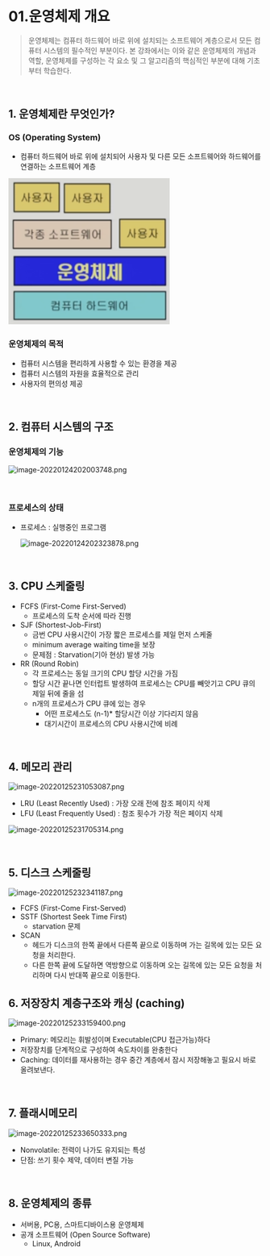 # 01.운영체제 개요

> 운영체제는 컴퓨터 하드웨어 바로 위에 설치되는 소프트웨어 계층으로서 모든 컴퓨터 시스템의 필수적인 부분이다. 본 강좌에서는 이와 같은 운영체제의 개념과 역할, 운영체제를 구성하는 각 요소 및 그 알고리즘의 핵심적인 부분에 대해 기초부터 학습한다.
> 

​            

## 1. 운영체제란 무엇인가?

### OS (Operating System)

- 컴퓨터 하드웨어 바로 위에 설치되어 사용자 및 다른 모든 소프트웨어와 하드웨어를 연결하는 소프트웨어 계층

<img src="01 운영체제 개요/image-20220124200016233.png" alt="image-20220124200016233" style="zoom:67%;" />



### **운영체제의 목적**

- 컴퓨터 시스템을 편리하게 사용할 수 있는 환경을 제공
- 컴퓨터 시스템의 자원을 효율적으로 관리
- 사용자의 편의성 제공

​             

## 2. 컴퓨터 시스템의 구조

### 운영체제의 기능

![image-20220124202003748.png](01%20%E1%84%8B%E1%85%AE%E1%86%AB%E1%84%8B%E1%85%A7%E1%86%BC%E1%84%8E%E1%85%A6%E1%84%8C%E1%85%A6%20%E1%84%80%E1%85%A2%E1%84%8B%E1%85%AD%209aa76a67e0b2458384de83a40f52d01c/image-20220124202003748.png)

​          

### 프로세스의 상태

- 프로세스 : 실행중인 프로그램
  
    ![image-20220124202323878.png](01%20%E1%84%8B%E1%85%AE%E1%86%AB%E1%84%8B%E1%85%A7%E1%86%BC%E1%84%8E%E1%85%A6%E1%84%8C%E1%85%A6%20%E1%84%80%E1%85%A2%E1%84%8B%E1%85%AD%209aa76a67e0b2458384de83a40f52d01c/image-20220124202323878.png)
    

​            

## 3. CPU 스케줄링

- FCFS (First-Come First-Served)
    - 프로세스의 도착 순서에 따라 진행
- SJF (Shortest-Job-First)
    - 금번 CPU 사용시간이 가장 짧은 프로세스를 제일 먼저 스케줄
    - minimum average waiting time을 보장
    - 문제점 : Starvation(기아 현상) 발생 가능
- RR (Round Robin)
    - 각 프로세스는 동일 크기의 CPU 할당 시간을 가짐
    - 할당 시간 끝나면 인터럽트 발생하여 프로세스는 CPU를 빼앗기고 CPU 큐의 제일 뒤에 줄을 섬
    - n개의 프로세스가 CPU 큐에 있는 경우
        - 어떤 프로세스도 (n-1)* 할당시간 이상 기다리지 않음
        - 대기시간이 프로세스의 CPU 사용시간에 비례
        

​           

## 4. 메모리 관리

![image-20220125231053087.png](01%20%E1%84%8B%E1%85%AE%E1%86%AB%E1%84%8B%E1%85%A7%E1%86%BC%E1%84%8E%E1%85%A6%E1%84%8C%E1%85%A6%20%E1%84%80%E1%85%A2%E1%84%8B%E1%85%AD%209aa76a67e0b2458384de83a40f52d01c/image-20220125231053087.png)

- LRU (Least Recently Used) : 가장 오래 전에 참조 페이지 삭제
- LFU (Least Frequently Used) : 참조 횟수가 가장 적은 페이지 삭제

![image-20220125231705314.png](01%20%E1%84%8B%E1%85%AE%E1%86%AB%E1%84%8B%E1%85%A7%E1%86%BC%E1%84%8E%E1%85%A6%E1%84%8C%E1%85%A6%20%E1%84%80%E1%85%A2%E1%84%8B%E1%85%AD%209aa76a67e0b2458384de83a40f52d01c/image-20220125231705314.png)

​            

## 5. 디스크 스케줄링

![image-20220125232341187.png](01%20%E1%84%8B%E1%85%AE%E1%86%AB%E1%84%8B%E1%85%A7%E1%86%BC%E1%84%8E%E1%85%A6%E1%84%8C%E1%85%A6%20%E1%84%80%E1%85%A2%E1%84%8B%E1%85%AD%209aa76a67e0b2458384de83a40f52d01c/image-20220125232341187.png)

- FCFS (First-Come First-Served)
- SSTF (Shortest Seek Time First)
    - starvation 문제
- SCAN
    - 헤드가 디스크의 한쪽 끝에서 다른쪽 끝으로 이동하며 가는 길목에 있는 모든 요청을 처리한다.
    - 다른 한쪽 끝에 도달하면 역방향으로 이동하며 오는 길목에 있는 모든 요청을 처리하며 다시 반대쪽 끝으로 이동한다.
    

##         

## 6. 저장장치 계층구조와 캐싱 (caching)

![image-20220125233159400.png](01%20%E1%84%8B%E1%85%AE%E1%86%AB%E1%84%8B%E1%85%A7%E1%86%BC%E1%84%8E%E1%85%A6%E1%84%8C%E1%85%A6%20%E1%84%80%E1%85%A2%E1%84%8B%E1%85%AD%209aa76a67e0b2458384de83a40f52d01c/image-20220125233159400.png)

- Primary: 메모리는 휘발성이며 Executable(CPU 접근가능)하다
- 저장장치를 단계적으로 구성하여 속도차이를 완충한다
- Caching: 데이터를 재사용하는 경우 중간 계층에서 잠시 저장해놓고 필요시 바로 올려보낸다.

​        

## 7. 플래시메모리

![image-20220125233650333.png](01%20%E1%84%8B%E1%85%AE%E1%86%AB%E1%84%8B%E1%85%A7%E1%86%BC%E1%84%8E%E1%85%A6%E1%84%8C%E1%85%A6%20%E1%84%80%E1%85%A2%E1%84%8B%E1%85%AD%209aa76a67e0b2458384de83a40f52d01c/image-20220125233650333.png)

- Nonvolatile: 전력이 나가도 유지되는 특성
- 단점: 쓰기 횟수 제약, 데이터 변질 가능

​        

## 8. 운영체제의 종류

- 서버용, PC용, 스마트디바이스용 운영체제
- 공개 소프트웨어 (Open Source Software)
    - Linux, Android